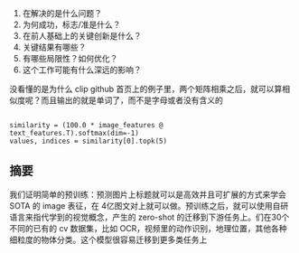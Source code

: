 1. 在解决的是什么问题？
2. 为何成功，标志/准是什么？
3. 在前人基础上的关键创新是什么？
4. 关键结果有哪些？
5. 有哪些局限性？如何优化？
6. 这个工作可能有什么深远的影响？


没看懂的是为什么 clip github 首页上的例子里，两个矩阵相乘之后，就可以算相似度呢？而且输出的就是单词了，而不是字母或者没有含义的

```

similarity = (100.0 * image_features @ text_features.T).softmax(dim=-1)
values, indices = similarity[0].topk(5)
```

## 摘要
我们证明简单的预训练：预测图片上标题就可以是高效并且可扩展的方式来学会 SOTA 的 image 表征，在 4亿图文对上就可以做。预训练之后，就可以使用自研语言来指代学到的视觉概念，产生的 zero-shot 的迁移到下游任务上。们在30个不同的已有的 cv 数据集，比如 OCR，视频里的动作识别，地理位置，其他各种细粒度的物体分类。这个模型很容易迁移到更多类任务上
